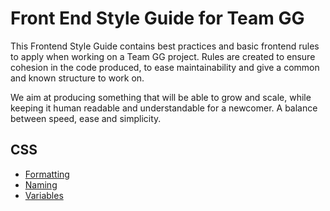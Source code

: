 # Front End Style Guide for Team GG

This Frontend Style Guide contains best practices and basic frontend rules to apply when working on a Team GG project. Rules are created to ensure cohesion in the code produced, to ease maintainability and give a common and known structure to work on.

We aim at producing something that will be able to grow and scale, while keeping it human readable and understandable for a newcomer. A balance between speed, ease and simplicity.

## CSS

* [Formatting](css/formatting.md)
* [Naming](css/naming.md)
* [Variables](css/variables)